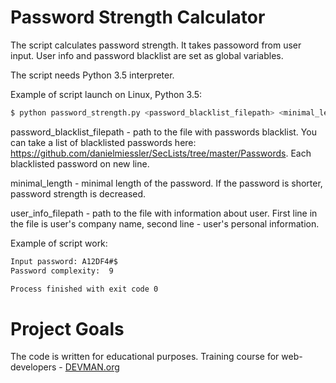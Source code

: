 # Password Strength Calculator

The script calculates password strength. It takes passoword from user input.
User info and password blacklist are set as global variables.

The script needs Python 3.5 interpreter.

Example of script launch on Linux, Python 3.5:

```bash
$ python password_strength.py <password_blacklist_filepath> <minimal_length> <user_info_filepath>
```
password_blacklist_filepath - path to the file with passwords blacklist. You can take a list of blacklisted passwords here: https://github.com/danielmiessler/SecLists/tree/master/Passwords.
Each blacklisted password on new line.

minimal_length - minimal length of the password. If the password is shorter, password strength is decreased.

user_info_filepath - path to the file with information about user. First line in the file is user's company name, second line - user's personal information.

Example of script work:

```bash
Input password: A12DF4#$
Password complexity:  9

Process finished with exit code 0
```



# Project Goals

The code is written for educational purposes. Training course for web-developers - [DEVMAN.org](https://devman.org)
